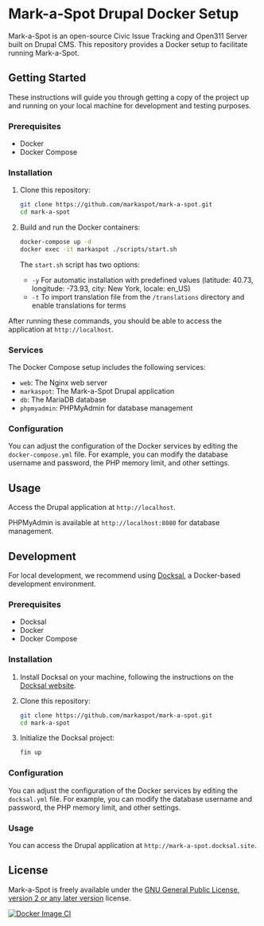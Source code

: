 # Mark-a-Spot Drupal Docker Setup

Mark-a-Spot is an open-source Civic Issue Tracking and Open311 Server built on Drupal CMS. This repository provides a Docker setup to facilitate running Mark-a-Spot.

## Getting Started

These instructions will guide you through getting a copy of the project up and running on your local machine for development and testing purposes.

### Prerequisites

- Docker
- Docker Compose

### Installation

1. Clone this repository:
    ```bash
    git clone https://github.com/markaspot/mark-a-spot.git
    cd mark-a-spot
    ```

2. Build and run the Docker containers:
    ```bash
    docker-compose up -d
    docker exec -it markaspot ./scripts/start.sh
    ```

   The `start.sh` script has two options:
   - `-y` For automatic installation with predefined values (latitude: 40.73, longitude: -73.93, city: New York, locale: en_US)
   - `-t` To import translation file from the `/translations` directory and enable translations for terms

After running these commands, you should be able to access the application at `http://localhost`.

### Services

The Docker Compose setup includes the following services:

- `web`: The Nginx web server
- `markaspot`: The Mark-a-Spot Drupal application
- `db`: The MariaDB database
- `phpmyadmin`: PHPMyAdmin for database management

### Configuration

You can adjust the configuration of the Docker services by editing the `docker-compose.yml` file. For example, you can modify the database username and password, the PHP memory limit, and other settings.

## Usage

Access the Drupal application at `http://localhost`.

PHPMyAdmin is available at `http://localhost:8080` for database management.

## Development

For local development, we recommend using [Docksal](https://docksal.io/), a Docker-based development environment.

### Prerequisites

- Docksal
- Docker
- Docker Compose

### Installation

1. Install Docksal on your machine, following the instructions on the [Docksal website](https://docksal.io/installation).

2. Clone this repository:

    ```bash
    git clone https://github.com/markaspot/mark-a-spot.git
    cd mark-a-spot
    ```

3. Initialize the Docksal project:

    ```bash
    fin up
    ```

### Configuration

You can adjust the configuration of the Docker services by editing the `docksal.yml` file. For example, you can modify the database username and password, the PHP memory limit, and other settings.

### Usage

You can access the Drupal application at `http://mark-a-spot.docksal.site`.

## License

Mark-a-Spot is freely available under the [GNU General Public License, version 2 or any later version](https://www.gnu.org/licenses/old-licenses/gpl-2.0.en.html) license.


[![Docker Image CI](https://github.com/markaspot/mark-a-spot/actions/workflows/docker-image.yml/badge.svg)](https://github.com/markaspot/mark-a-spot/actions/workflows/docker-image.yml)
